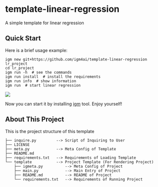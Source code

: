 # template-linear-regression

A simple template for linear regression

## Quick Start

Here is a brief usage example:

```shell
igm new git+https://github.com/igm4ai/template-linear-regression lr_project
cd lr_project
igm run -h  # see the commands
igm run install  # install the requirements
igm run info  # show information
igm run  # start linear regression
```

![](https://github.com/igm4ai/template-linear-regression/raw/main/statics/example_of_linear_regression.gif)

Now you can start it by installing [igm](https://github.com/igm4ai/igm) tool. Enjoy yourself!

## About This Project

This is the project structure of this template

```text
├── inquire.py         --> Script of Inquiring to User
├── LICENSE
├── meta.py            --> Meta Config of Template
├── README.md
├── requirements.txt   --> Requirements of Loading Template
└── template           --> Project Template (For Rendering Project)
    ├── igmeta.py          --> Meta Config of Project
    ├── main.py            --> Main Entry of Project
    ├── README.md          --> README of Project
    └── requirements.txt   --> Requirements of Running Project
```
